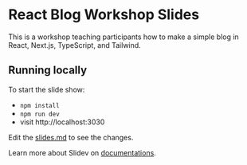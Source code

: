 # React Blog Workshop Slides

This is a workshop teaching participants how to make a simple blog in React, Next.js, TypeScript, and Tailwind.

## Running locally

To start the slide show:

- `npm install`
- `npm run dev`
- visit http://localhost:3030

Edit the [slides.md](./slides.md) to see the changes.

Learn more about Slidev on [documentations](https://sli.dev/).

